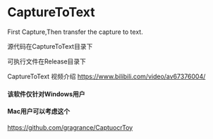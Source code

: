 # CaptureToText
First Capture,Then transfer the capture to text.

源代码在CaptureToText目录下

可执行文件在Release目录下

CaptureToText 视频介绍  https://www.bilibili.com/video/av67376004/

#### 该软件仅针对Windows用户
#### Mac用户可以考虑这个
https://github.com/gragrance/CaptuocrToy

